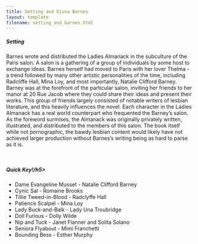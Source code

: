 ```yaml
---
title: Setting and Djuna Barnes
layout: template
filename: setting_and_barnes.html
---
```


<div class="card">
  <div class="card-body">
    <h5 class="card-title">Setting</h5>
    <p class="card-text">Barnes wrote and distributed the Ladies Almanack in the subculture of the Paris salon. A salon is a gathering of a group of individuals by some host to exchange ideas. Barnes herself had moved to Paris with her lover Thelma - a trend followed by many other artistic personalities of the time, including Radcliffe Hall, Mina Loy, and most importantly, Natalie Clifford Barney. Barney was at the forefront of the particular salon, inviting her friends to her manor at 20 Rue Jacob where they could share their ideas and present their works. This group of friends largely consisted of notable writers of lesbian literature, and this heavily influences the novel. Each character in the Ladies Almanack has a real world counterpart who frequented the Barney’s salon. As the foreword surmises, the Almanack was originally privately written, illustrated, and distributed to the members of this salon. The book itself while not pornographic, the bawdy lesbian content would likely have not achieved larger production without Barnes’s writing being as hard to parse as it is.</p>
  </div>   
</div>

<br> 

<div class="card">
  <div class="card-body">
    <h5 class="card-title">Quick Key!/h5>
  </div>
  <ul class="list-group list-group-flush">
    <li class="list-group-item">Dame Evangeline Musset - Natalie Clifford Barney</li>
    <li class="list-group-item">Cynic Sal - Romaine Brooks</li>
    <li class="list-group-item">Tillie Tweed-in-Blood - Radclyffe Hall</li>
    <li class="list-group-item">Patience Scalpel - Mina Loy</li>
    <li class="list-group-item">Lady Buck-and-Balk - Lady Una Troubridge</li>
    <li class="list-group-item">Doll Furious - Dolly Wilde</li>
    <li class="list-group-item">Nip and Tuck - Janet Flanner and Solita Solano</li>
    <li class="list-group-item">Seniora Flyabout - Mimi Franchetti</li>
    <li class="list-group-item">Bounding Bess - Esther Murphy</li>
  </ul>
</div>



















